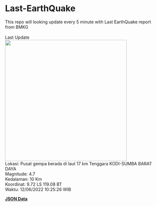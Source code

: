 # Last-EarthQuake
This repo will looking update every 5 minute with Last EarthQuake report from BMKG
<br>
<br>
Last Update
<br>
<img src="https://ews.bmkg.go.id/TEWS/data/20220612102526.mmi.jpg" width="400"/>
<br>
Lokasi: Pusat gempa berada di laut 17 km Tenggara KODI-SUMBA BARAT DAYA <br>
Magnitude: 4.7 <br>
Kedalaman: 10 Km <br>
Koordinat: 9.72 LS 119.08 BT <br>
Waktu: 12/06/2022 10:25:26 WIB <br>

<a href="./data/data.json">**JSON Data**</a>
